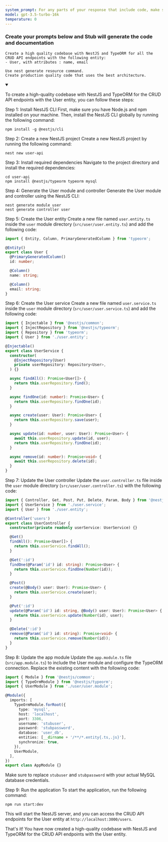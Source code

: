 ```yaml
---
system_prompt: For any parts of your response that include code, make sure to include the filename along with the backtick and the code snippets. For any environment variables, use stubuser and stubpassword as the login. For any commands, auto confirm any prompts on stdin. 
model: gpt-3.5-turbo-16k
temperature: 0
---
```




### Create your prompts below and Stub will generate the code and documentation




```stub
Create a high quality codebase with NestJS and TypeORM for all the CRUD API endpoints with the following entity:
- User, with attributes : name, email

Use nest generate resource command. 
Create production quality code that uses the best architecture.

```

<details open id="b1330b26b8f4459714e501433da2c227">
<summary></summary>

To create a high-quality codebase with NestJS and TypeORM for the CRUD API endpoints with the User entity, you can follow these steps:

Step 1: Install NestJS CLI
First, make sure you have Node.js and npm installed on your machine. Then, install the NestJS CLI globally by running the following command:

```shell
npm install -g @nestjs/cli
```

Step 2: Create a new NestJS project
Create a new NestJS project by running the following command:

```shell
nest new user-api
```

Step 3: Install required dependencies
Navigate to the project directory and install the required dependencies:

```shell
cd user-api
npm install @nestjs/typeorm typeorm mysql
```

Step 4: Generate the User module and controller
Generate the User module and controller using the NestJS CLI:

```shell
nest generate module user
nest generate controller user
```

Step 5: Create the User entity
Create a new file named `user.entity.ts` inside the `user` module directory (`src/user/user.entity.ts`) and add the following code:

```typescript
import { Entity, Column, PrimaryGeneratedColumn } from 'typeorm';

@Entity()
export class User {
  @PrimaryGeneratedColumn()
  id: number;

  @Column()
  name: string;

  @Column()
  email: string;
}
```

Step 6: Create the User service
Create a new file named `user.service.ts` inside the `user` module directory (`src/user/user.service.ts`) and add the following code:

```typescript
import { Injectable } from '@nestjs/common';
import { InjectRepository } from '@nestjs/typeorm';
import { Repository } from 'typeorm';
import { User } from './user.entity';

@Injectable()
export class UserService {
  constructor(
    @InjectRepository(User)
    private userRepository: Repository<User>,
  ) {}

  async findAll(): Promise<User[]> {
    return this.userRepository.find();
  }

  async findOne(id: number): Promise<User> {
    return this.userRepository.findOne(id);
  }

  async create(user: User): Promise<User> {
    return this.userRepository.save(user);
  }

  async update(id: number, user: User): Promise<User> {
    await this.userRepository.update(id, user);
    return this.userRepository.findOne(id);
  }

  async remove(id: number): Promise<void> {
    await this.userRepository.delete(id);
  }
}
```

Step 7: Update the User controller
Update the `user.controller.ts` file inside the `user` module directory (`src/user/user.controller.ts`) with the following code:

```typescript
import { Controller, Get, Post, Put, Delete, Param, Body } from '@nestjs/common';
import { UserService } from './user.service';
import { User } from './user.entity';

@Controller('users')
export class UserController {
  constructor(private readonly userService: UserService) {}

  @Get()
  findAll(): Promise<User[]> {
    return this.userService.findAll();
  }

  @Get(':id')
  findOne(@Param('id') id: string): Promise<User> {
    return this.userService.findOne(Number(id));
  }

  @Post()
  create(@Body() user: User): Promise<User> {
    return this.userService.create(user);
  }

  @Put(':id')
  update(@Param('id') id: string, @Body() user: User): Promise<User> {
    return this.userService.update(Number(id), user);
  }

  @Delete(':id')
  remove(@Param('id') id: string): Promise<void> {
    return this.userService.remove(Number(id));
  }
}
```

Step 8: Update the app module
Update the `app.module.ts` file (`src/app.module.ts`) to include the User module and configure the TypeORM connection. Replace the existing content with the following code:

```typescript
import { Module } from '@nestjs/common';
import { TypeOrmModule } from '@nestjs/typeorm';
import { UserModule } from './user/user.module';

@Module({
  imports: [
    TypeOrmModule.forRoot({
      type: 'mysql',
      host: 'localhost',
      port: 3306,
      username: 'stubuser',
      password: 'stubpassword',
      database: 'user_db',
      entities: [__dirname + '/**/*.entity{.ts,.js}'],
      synchronize: true,
    }),
    UserModule,
  ],
})
export class AppModule {}
```

Make sure to replace `stubuser` and `stubpassword` with your actual MySQL database credentials.

Step 9: Run the application
To start the application, run the following command:

```shell
npm run start:dev
```

This will start the NestJS server, and you can access the CRUD API endpoints for the User entity at `http://localhost:3000/users`.

That's it! You have now created a high-quality codebase with NestJS and TypeORM for the CRUD API endpoints with the User entity.
</details>





